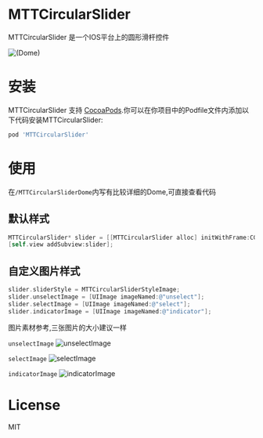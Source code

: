 # MTTCircularSlider

MTTCircularSlider 是一个IOS平台上的圆形滑杆控件

![(Dome)](http://ww1.sinaimg.cn/large/abb730d0gw1f1wg2u3h3dg208w0fs4qp.gif)

# 安装

MTTCircularSlider 支持 [CocoaPods](http://cocoapods.org).你可以在你项目中的Podfile文件内添加以下代码安装MTTCircularSlider:

```ruby
pod 'MTTCircularSlider'
```

# 使用

在`/MTTCircularSliderDome`内写有比较详细的Dome,可直接查看代码

## 默认样式
``` objectivec
MTTCircularSlider* slider = [[MTTCircularSlider alloc] initWithFrame:CGRectMake(100, 100, 200, 200)];
[self.view addSubview:slider];
```
## 自定义图片样式
``` objectivec
slider.sliderStyle = MTTCircularSliderStyleImage;
slider.unselectImage = [UIImage imageNamed:@"unselect"];
slider.selectImage = [UIImage imageNamed:@"select"];
slider.indicatorImage = [UIImage imageNamed:@"indicator"];
```
图片素材参考,三张图片的大小建议一样

`unselectImage`
![unselectImage](http://7xrv0w.com1.z0.glb.clouddn.com/unselect%402x.png?imageView/2/w/200/)

`selectImage`
![selectImage](http://7xrv0w.com1.z0.glb.clouddn.com/select%402x.png?imageView/2/w/200/)

`indicatorImage`
![indicatorImage](http://7xrv0w.com1.z0.glb.clouddn.com/indicator%402x.png?imageView/2/w/200/)

# License

MIT
